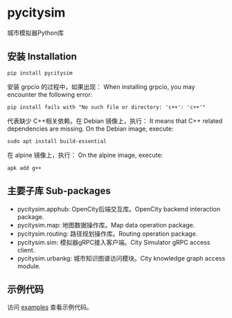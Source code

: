 # pycitysim

城市模拟器Python库

## 安装 Installation

```shell
pip install pycitysim
```

安装 grpcio 的过程中，如果出现：
When installing grpcio, you may encounter the following error:

```
pip install fails with "No such file or directory: 'c++': 'c++'"
```

代表缺少 C++相关依赖。在 Debian 镜像上，执行：
It means that C++ related dependencies are missing. On the Debian image, execute:

```shell
sudo apt install build-essential
```

在 alpine 镜像上，执行：
On the alpine image, execute:

```shell
apk add g++
```

## 主要子库 Sub-packages

- pycitysim.apphub: OpenCity后端交互库。OpenCity backend interaction package.
- pycitysim.map: 地图数据操作库。Map data operation package.
- pycitysim.routing: 路径规划操作库。Routing operation package.
- pycitysim.sim: 模拟器gRPC接入客户端。City Simulator gRPC access client.
- pycitysim.urbankg: 城市知识图谱访问模块。City knowledge graph access module.

## 示例代码

访问 [examples](https://github.com/tsinghua-fib-lab/pycitysim/tree/main/examples) 查看示例代码。
